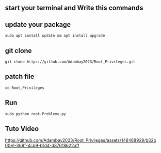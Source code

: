 
## start your terminal and Write this commands

## update your package
    sudo apt install update && apt install upgrade
## git clone
    git clone https://github.com/Adambay2023/Root_Privileges.git
## patch file
    cd Root_Privileges
## Run 
    sudo python root-Probleme.py
## Tuto Video
https://github.com/Adambay2023/Root_Privileges/assets/148468929/b32b00e1-369f-4cb9-b1d4-d37618622aff

